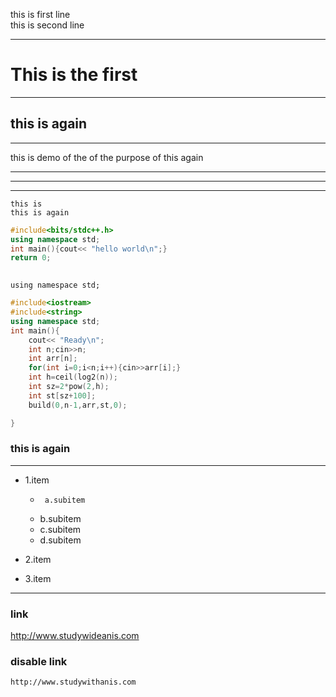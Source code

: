 <!--markdown practice -->
this is first line  
this is second line

---

#   This is the first   

---
## this is again
--- 
<p>this is demo of the of the purpose of this again</p>

----
---
---

`this is `  
`this is again`<br>
```c++
#include<bits/stdc++.h>   
using namespace std;
int main(){cout<< "hello world\n";}
return 0;
  

```

`using namespace std;`


```c++
#include<iostream>
#include<string>
using namespace std;
int main(){
    cout<< "Ready\n";
    int n;cin>>n;
    int arr[n];
    for(int i=0;i<n;i++){cin>>arr[i];}
    int h=ceil(log2(n));
    int sz=2*pow(2,h);
    int st[sz+100];
    build(0,n-1,arr,st,0);

}
```

### this is again
--- 
- 1.item  
       
  -      a.subitem
  -    b.subitem
  -   c.subitem
  -  d.subitem

- 2.item  
-  3.item

---- 
### link 
http://www.studywideanis.com
### disable link
`http://www.studywithanis.com`



